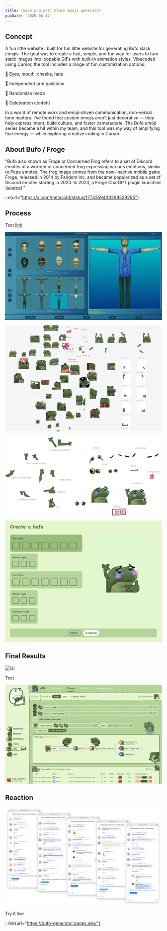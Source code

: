 ```yaml
---
title: (Side project) Slack Emoji generator
pubDate: '2025-04-12'
---
```


## Concept

A fun little website I built for fun little website for generating Bufo slack emojis. The goal was to create a fast, simple, and fun way for users to turn static images into loopable GIFs with built-in animation styles. Vibecoded using Cursor, the tool includes a range of fun customization options:

🎨 Eyes, mouth, cheeks, hats

💪 Independent arm positions

🔀 Randomize mode

🎉 Celebration confetti

In a world of remote work and emoji-driven communication, non-verbal tone matters. I’ve found that custom emojis aren’t just decorative — they help express intent, build culture, and foster camaraderie. The Bufo emoji series became a hit within my team, and this tool was my way of amplifying that energy — while exploring creative coding in Cursor.
## About Bufo / Froge 
"Bufo also known as Froge or Concerned Frog refers to a set of Discord emotes of a worried or concerned frog expressing various emotions, similar to Pepe emotes. The frog image comes from the now-inactive mobile game Froge, released in 2014 by Fandom Inc. and became popularized as a set of Discord emotes starting in 2020. In 2023, a Froge ChatGPT plugin launched ([source](https://knowyourmeme.com/memes/froge-worry-frog))."

::x{url="https://x.com/metasidd/status/1773359430299529295"}

## Process

Text [link](https://github.com/knobiknows/all-the-bufo/blob/main/index.md)

![Inspiration](./_assets/bufo/inspo.png)

![Studying hundreds of Bufo emojis to find common patterns](./_assets/bufo/elements.png)

![Assets created manually in Figma based on the patterns identified](./_assets/bufo/assets.png)

![A simple UI I created to use as part of the prompt for Cursor](./_assets/bufo/draft.png)

## Final Results

![UI](./_assets/bufo/ui.gif)

Text

![Datadog UI in Bufo theme](./_assets/bufo/theme.gif)

## Reaction

![Reaction](./_assets/bufo/reaction.png)


Try it live 

::link{url="https://bufo-generator.pages.dev/"}